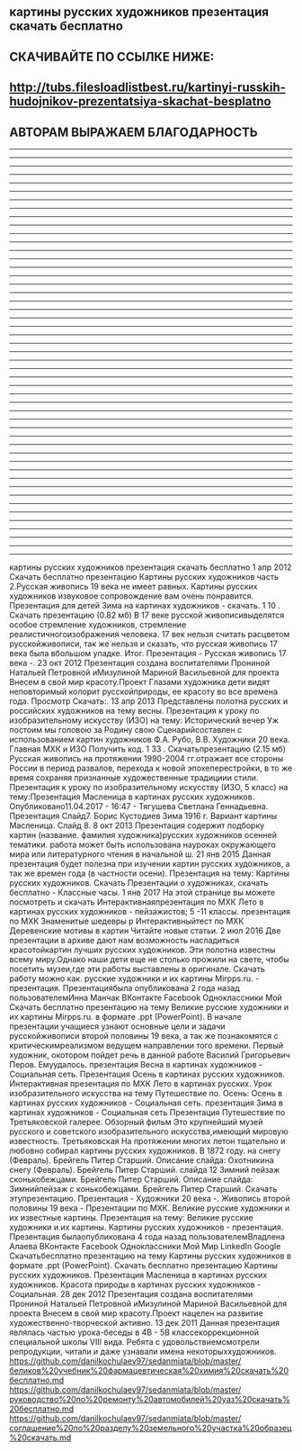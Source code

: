 картины русских художников презентация скачать бесплатно
--------------------------------------------------
СКАЧИВАЙТЕ ПО ССЫЛКЕ НИЖЕ:
--------------------------------------------------
http://tubs.filesloadlistbest.ru/kartinyi-russkih-hudojnikov-prezentatsiya-skachat-besplatno
--------------------------------------------------
АВТОРАМ ВЫРАЖАЕМ БЛАГОДАРНОСТЬ
--------------------------------------------------
--------------------------------------------------
--------------------------------------------------
--------------------------------------------------
--------------------------------------------------
--------------------------------------------------
--------------------------------------------------
--------------------------------------------------
--------------------------------------------------
--------------------------------------------------
--------------------------------------------------
--------------------------------------------------
--------------------------------------------------
--------------------------------------------------
--------------------------------------------------
--------------------------------------------------
--------------------------------------------------
--------------------------------------------------
--------------------------------------------------
--------------------------------------------------
--------------------------------------------------
--------------------------------------------------
--------------------------------------------------
--------------------------------------------------
--------------------------------------------------
--------------------------------------------------
--------------------------------------------------
--------------------------------------------------
--------------------------------------------------
--------------------------------------------------
--------------------------------------------------
--------------------------------------------------
--------------------------------------------------
--------------------------------------------------
--------------------------------------------------
--------------------------------------------------
--------------------------------------------------
--------------------------------------------------
--------------------------------------------------
--------------------------------------------------
--------------------------------------------------
--------------------------------------------------
--------------------------------------------------
--------------------------------------------------
--------------------------------------------------
--------------------------------------------------
--------------------------------------------------
--------------------------------------------------
--------------------------------------------------
--------------------------------------------------
картины русских художников презентация скачать бесплатно 1 апр 2012  Скачать бесплатно презентацию Картины русских художников часть 2.Русская живопись 19 века не имеет равных. Картины русских художников извуковое сопровождение вам очень понравится. Презентация для детей Зима на картинах художников - скачать. 1  10 . Скачать презентацию (0.82 мб)  В 17 веке русской живописивыделятся особое стремление художников, стремление реалистичногоизображения человека.  17 век нельзя считать расцветом русскойживописи, так же нельзя и сказать, что русская живопись 17 века была вбольшом упадке. Итог. Презентация - Русская живопись 17 века -. 23 окт 2012  Презентация создана воспитателями Прониной Натальей Петровной иМизулиной Мариной Васильевной для проекта Внесем в свой мир красоту.Проект  Глазами художника дети видят неповторимый колорит русскойприроды, ее красоту во все времена года. Просмотр  Скачать:. 13 апр 2013  Представлены полотна русских и российских художников на тему весны. Презентация к уроку по изобразительному искусству (ИЗО) на тему: Исторический вечер Уж постоим мы головою за Родину свою Сценарийсоставлен с использованием картин художников Ф.А. Рубо, В.В. Художники 20 века. Главная МХК и ИЗО Получить код.  1  33 . Скачатьпрезентацию (2.15 мб)  Русская живопись на протяжении 1990-2004 гг.отражает все стороны России в период развалов, перехода к новой эпохеперестройки, в то же время сохраняя признанные художественные традициии стили. Презентация к уроку по изобразительному искусству (ИЗО, 5 класс) на тему:Презентация  Масленица в картинах русских художников. Опубликовано11.04.2017 - 16:47 - Тягушева Светлана Геннадьевна. Презентация  Слайд7. Борис Кустодиев Зима 1916 г. Вариант картины Масленица. Слайд 8. 8 окт 2013  Презентация содержит подборку картин (название. фамилия художника)русских художников осенней тематики. работа может быть использована науроках окружающего мира или литературного чтения в начальной ш. 21 янв 2015  Данная презентация будет полезна при изучении картин русских художников, а так же времен года (в частности осени). Презентация на тему: Картины русских художников. Скачать
Презентации о художниках, скачать бесплатно - Классные часы. 1 янв 2017  На этой странице вы можете посмотреть и скачать Интерактивнаяпрезентация по МХК Лето в картинах русских художников - пейзажистов; 5 -11 классы.  презентация по МХК Знаменитые шедевры р Интерактивныйтест по МХК Деревенские мотивы в картин Читайте новые статьи. 2 июл 2016  Две презентации в архиве дают нам возможность насладиться красотойкартин лучших русских художников. Эти полотна известны всему миру.Однако наши дети еще не столько прожили на свете, чтобы посетить музеи,где эти работы выставлены в оригинале. Скачать работу можно как. русские художники и их картины Mirpps.ru. - презентация. Презентациябыла опубликована 2 года назад пользователемИнна Maнчак  ВКонтакте Facebook  Одноклассники  Мой  Скачать бесплатно презентацию на тему Великие русские художники и их картины Mirpps.ru. в формате .ppt (PowerPoint). В начале презентации учащиеся узнают основные цели и задачи русскойживописи второй половины 19 века, а так же познакомятся с критическимреализмом  ведущем направлении того времени. Первый художник, окотором пойдет речь в данной работе  Василий Григорьевич Перов. Емуудалось. презентация Весна в картинах художников - Социальная сеть. Презентация Осень в картинах русских художников. Интерактивная презентация по МХК Лето в картинах русских. Урок изобразительного искусства на тему Путешествие по. Осень: Осень в картинах русских художников - Социальная сеть. презентация Зима в картинах художников - Социальная сеть
Презентация Путешествие по Третьяковской галерее. Обзорный фильм Это крупнейший музей русского и советского изобразительного искусства,имеющий мировую известность. Третьяковская  На протяжении многих летон тщательно и любовно собирал картины русских художников. В 1872 году. на снегу (Февраль). Брейгель Питер Старший. Описание слайда: Охотникина снегу (Февраль). Брейгель Питер Старший.  слайда 12 Зимний пейзаж сконькобежцами. Брейгель Питер Старший. Описание слайда: Зимнийпейзаж с конькобежцами. Брейгель Питер Старший. Скачать этупрезентацию. Презентация - Художники 20 века -. Живопись второй половины 19 века - Презентации по МХК. Великие русские художники и их известные картины. Презентация на тему: Великие русские художники и их картины. Картины русских художников - презентация. Презентация былаопубликована 4 года назад пользователемВладлена Алаева  ВКонтакте Facebook  Одноклассники  Мой Мир  LinkedIn  Google  Скачатьбесплатно презентацию на тему Картины русских художников в формате .ppt (PowerPoint). Скачать бесплатно презентацию Картины русских художников. Презентация  Масленица в картинах русских художников. Красота природы в картинах русских художников - Социальная. 28 дек 2012  Презентация создана воспитателями Прониной Натальей Петровной иМизулиной Мариной Васильевной для проекта Внесем в свой мир красоту.Проект нацелен на развитие художественно-творческой активно.
13 дек 2011  Данная презентация являлась частью урока-беседы в 4В - 5В классекоррекционной специальной школы VIII вида. Ребята с удовольствиемсмотрели репродукции, читали и даже узнавали имена некоторыххудожников.
https://github.com/danilkochulaev97/sedanmiata/blob/master/беликов%20учебник%20фармацевтическая%20химия%20скачать%20бесплатно.md
https://github.com/danilkochulaev97/sedanmiata/blob/master/руководство%20по%20ремонту%20автомобилей%20уаз%20скачать%20бесплатно.md
https://github.com/danilkochulaev97/sedanmiata/blob/master/соглашение%20по%20разделу%20земельного%20участка%20образец%20скачать.md